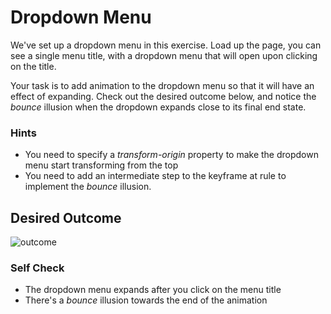 # Dropdown Menu

We've set up a dropdown menu in this exercise. Load up the page, you can see a single menu title, with a dropdown menu that will open upon clicking on the title.

Your task is to add animation to the dropdown menu so that it will have an effect of expanding. Check out the desired outcome below, and notice the _bounce_ illusion when the dropdown expands close to its final end state.

### Hints
- You need to specify a _transform-origin_ property to make the dropdown menu start transforming from the top
- You need to add an intermediate step to the keyframe at rule to implement the _bounce_ illusion.

## Desired Outcome

![outcome](./desired-outcome.gif)

### Self Check

- The dropdown menu expands after you click on the menu title
- There's a _bounce_ illusion towards the end of the animation

